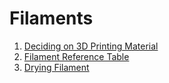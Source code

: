 # Filaments

1. [Deciding on 3D Printing Material](choosingfilament.md)
2. [Filament Reference Table](filamentreference.md)
3. [Drying Filament](dryingfilament.md)
